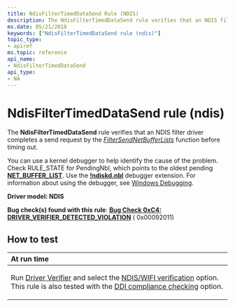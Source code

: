 ```yaml
---
title: NdisFilterTimedDataSend Rule (NDIS)
description: The NdisFilterTimedDataSend rule verifies that an NDIS filter driver completes a send request by the FilterSendNetBufferLists function before timing out.
ms.date: 05/21/2018
keywords: ["NdisFilterTimedDataSend rule (ndis)"]
topic_type:
- apiref
ms.topic: reference
api_name:
- NdisFilterTimedDataSend
api_type:
- NA
---
```


# NdisFilterTimedDataSend rule (ndis)


The **NdisFilterTimedDataSend** rule verifies that an NDIS filter driver completes a send request by the [*FilterSendNetBufferLists*](/windows-hardware/drivers/ddi/ndis/nc-ndis-filter_send_net_buffer_lists) function before timing out.

You can use a kernel debugger to help identify the cause of the problem. Check RULE\_STATE for PendingNbl, which points to the oldest pending [**NET\_BUFFER\_LIST**](/windows-hardware/drivers/ddi/nbl/ns-nbl-net_buffer_list). Use the [**!ndiskd.nbl**](../debuggercmds/-ndiskd-nbl.md) debugger extension. For information about using the debugger, see [Windows Debugging](../debugger/index.md).

**Driver model: NDIS**

**Bug check(s) found with this rule**: [**Bug Check 0xC4: DRIVER\_VERIFIER\_DETECTED\_VIOLATION**](../debugger/bug-check-0xc4--driver-verifier-detected-violation.md) ( 0x00092011)


## How to test

<table>
<colgroup>
<col width="100%" />
</colgroup>
<thead>
<tr class="header">
<th align="left">At run time</th>
</tr>
</thead>
<tbody>
<tr class="odd">
<td align="left"><p>Run <a href="/windows-hardware/drivers/devtest/driver-verifier" data-raw-source="[Driver Verifier](./driver-verifier.md)">Driver Verifier</a> and select the <a href="/windows-hardware/drivers/devtest/ndis-wifi-verification" data-raw-source="[NDIS/WIFI verification](./ndis-wifi-verification.md)">NDIS/WIFI verification</a> option. This rule is also tested with the <a href="/windows-hardware/drivers/devtest/ddi-compliance-checking" data-raw-source="[DDI compliance checking](./ddi-compliance-checking.md)">DDI compliance checking</a> option.</p></td>
</tr>
</tbody>
</table>

 

